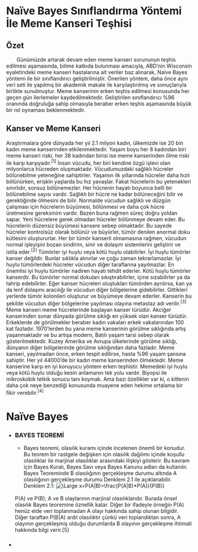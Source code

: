 # Naïve Bayes Sınıflandırma Yöntemi İle Meme Kanseri Teşhisi

## Özet

&emsp;&emsp;Günümüzde artarak devam eden meme kanseri sorununun teşhis edilmesi aşamasında, bilime katkıda bulunması amacıyla, ABD’nin Wisconsin eyaletindeki meme kanseri hastalarına ait veriler baz alınarak, Naïve Bayes yöntemi ile bir sınıflandırıcı geliştirilmiştir. Önerilen yöntem, daha önce aynı veri seti ile yapılmış bir akademik makale ile karşılaştırılmış ve sonuçlarıyla birlikte sunulmuştur. Meme kanserinin erken teşhis edilmesi konusunda her geçen gün ilerlemeler kaydedilmektedir. Geliştirilen sınıflandırıcı %96 oranında doğruluğa sahip olmasıyla beraber erken teşhis aşamasında büyük bir rol oynaması beklenmektedir.

## Kanser ve Meme Kanseri

Araştırmalara göre dünyada her yıl 2.1 milyon kadın, ülkemizde ise 20 bin kadın meme kanserinden etkilenmektedir. Yaşam boyu her 8 kadından biri meme kanseri riski, her 38 kadından birisi ise meme kanserinden ölme riski ile karşı karşıyadır.<sup>[1]</sup> İnsan vücudu, her biri kendine özgü işlevi olan milyonlarca hücreden oluşmaktadır. Vücudumuzdaki sağlıklı hücreler bölünebilme yeteneğine sahiptirler. Yaşamın ilk yıllarında hücreler daha hızlı bölünürken, erişkin yaşlarda bu hız yavaşlar. Fakat hücrelerin bu yetenekleri sınırlıdır, sonsuz bölünemezler. Her hücrenin hayatı boyunca belli bir bölünebilme sayısı vardır. Sağlıklı bir hücre ne kadar bölüneceğini bilir ve gerektiğinde ölmesini de bilir. Normalde vücudun sağlıklı ve düzgün çalışması için hücrelerin büyümesi, bölünmesi ve daha çok hücre üretmesine gereksinim vardır. Bazen buna rağmen süreç doğru yoldan sapar. Yeni hücrelere gerek olmadan hücreler bölünmeye devam eder. Bu hücrelerin düzensiz büyümesi kansere sebep olmaktadır. Bu sayede hücreler kontrolsüz olarak bölünür ve büyürler, tümör denilen anormal doku kütlesini oluştururlar. Her bir tümör kanserli olmamasına rağmen, vücudun normal işleyişini bozan sindirim, sinir ve dolaşım sistemlerini geliştirir ve istila eder.<sup>[2]</sup> Tümörler iyi huylu veya kötü huylu olabilirler. İyi huylu tümörler kanser değildir. Bunlar sıklıkla alınırlar ve çoğu zaman tekrarlamazlar. İyi huylu tümörlerdeki hücreler vücudun diğer taraflarına yayılmazlar. En önemlisi iyi huylu tümörler nadiren hayatı tehdit ederler. Kötü huylu tümörler kanserdir. Bu tümörler normal dokuları sıkıştırabilirler, içine sızabilirler ya da tahrip edebilirler. Eğer kanser hücreleri oluştukları tümörden ayrılırsa, kan ya da lenf dolaşımı aracılığı ile vücudun diğer bölgelerine gidebilirler. Gittikleri yerlerde tümör kolonileri oluşturur ve büyümeye devam ederler. Kanserin bu şekilde vücudun diğer bölgelerine yayılması olayına metastaz adı verilir.<sup>[3]</sup> Meme kanseri meme hücrelerinde başlayan kanser türüdür. Akciğer kanserinden sonar dünyada görülme sıklığı en yüksek olan kanser türüdür. Erkeklerde de görülmekler beraber kadın vakaları erkek vakalarından 100 kat fazladır. 1970’lerden bu yana meme kanserinin görülme sıklığında artış yaşanmaktadır ve bu artışa modern, Batılı yaşam tarsi sebep olarak gösterilmektedir. Kuzey Amerika ve Avrupa ülkelerinde görülme sıklığı, dünyanın diğer bölgelerinde görülme sıklığından daha fazladır. Meme kanseri, yayılmadan önce, erken tespit edilirse, hasta %96 yaşam şansına sahiptir. Her yıl 44000’de bir kadın meme kanserinden ölmektedir. Meme kanserine karşı en iyi koruyucu yöntem erken teşhistir. Memedeki iyi huylu veya kötü huylu olduğu kesin anlamanın tek yolu vardır. Biyopsi ile mikroskobik tetkik sonucu tanı koymak. Ama bazı özellikler var ki, o kitlenin daha çok neye benzediği konusunda muayene eden hekime ortalama bir fikir verebilir.<sup>[4]</sup>

# Naïve Bayes

- ### BAYES TEOREMİ
    - Bayes teoremi, olasılık kuramı içinde incelenen önemli bir konudur. Bu teorem bir rastgele değişken için olasılık dağılımı içinde koşullu olasılıklar ile marjinal olasılıklar arasındaki ilişkiyi gösterir. Bu kavram için Bayes Kuralı, Bayes Savı veya Bayes Kanunu adları da kullanılır. Bayes Teoreminde B olasılığının gerçekleşme durumu altında A olasılığının gerçekleşme durumu Denklem 2.1 ile açıklanabilir.  
    Denklem 2.1: ![\Large x=P(A|B)=\frac{P(A|B)*P(A)}{P(B)}](https://latex.codecogs.com/svg.latex?\Large&space;P(A|B)=\frac{P(A|B)*P(A)}{P(B)})
    <br/>
    P(A) ve P(B); A ve B olaylarının marjinal olasılıklarıdır. Burada önsel olasılık Bayes teoremine öznellik katar. Diğer bir ifadeyle örneğin P(A) henüz elde veri toplanmadan A olayı hakkında sahip olunan bilgidir. Diğer taraftan P(B|A) ardıl olasılıktır çünkü veri toplandıktan sonra, A olayının gerçekleşmiş olduğu durumlarda B olayının gerçekleşme ihtimali hakkında bilgi verir.[5]

- ###